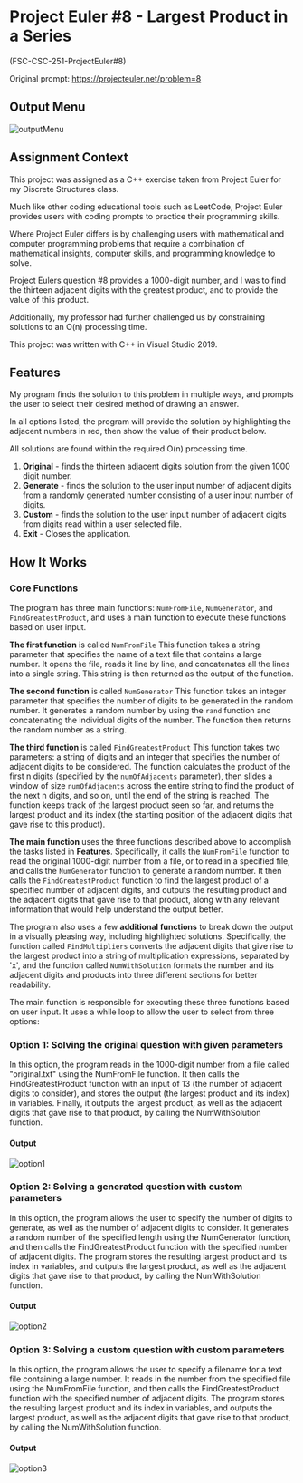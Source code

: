 # Project Euler #8 - Largest Product in a Series

(FSC-CSC-251-ProjectEuler#8)

Original prompt:
https://projecteuler.net/problem=8

## Output Menu

![outputMenu](images/outputMenu.png)

## Assignment Context

This project was assigned as a C++ exercise taken from Project Euler for my Discrete Structures class.

Much like other coding educational tools such as LeetCode, Project Euler provides users with coding prompts to practice their programming skills.

Where Project Euler differs is by challenging users with mathematical and computer programming problems that require a combination of mathematical insights, computer skills, and programming knowledge to solve.

Project Eulers question #8 provides a 1000-digit number, and I was to find the thirteen adjacent digits with the greatest product, and to provide the value of this product.

Additionally, my professor had further challenged us by constraining solutions to an O(n) processing time. 

This project was written with C++ in Visual Studio 2019.

## Features

My program finds the solution to this problem in multiple ways, and prompts the user to select their desired method of drawing an answer. 

In all options listed, the program will provide the solution by highlighting the adjacent numbers in red, then show the value of their product below. 

All solutions are found within the required O(n) processing time.

1. **Original** - finds the thirteen adjacent digits solution from the given 1000 digit number. 
2. **Generate** - finds the solution to the user input number of adjacent digits from a randomly generated number consisting of a user input number of digits. 
3. **Custom** - finds the solution to the user input number of adjacent digits from digits read within a user selected file. 
4. **Exit** - Closes the application.

## How It Works

### Core Functions

The program has three main functions: `NumFromFile`, `NumGenerator`, and `FindGreatestProduct`, and uses a main function to execute these functions based on user input.

**The first function** is called `NumFromFile` 
This function takes a string parameter that specifies the name of a text file that contains a large number. 
It opens the file, reads it line by line, and concatenates all the lines into a single string. 
This string is then returned as the output of the function.

**The second function** is called `NumGenerator` 
This function takes an integer parameter that specifies the number of digits to be generated in the random number. 
It generates a random number by using the `rand` function and concatenating the individual digits of the number. 
The function then returns the random number as a string.

**The third function** is called `FindGreatestProduct` 
This function takes two parameters: a string of digits and an integer that specifies the number of adjacent digits to be considered. 
The function calculates the product of the first n digits (specified by the `numOfAdjacents` parameter), then slides a window of size `numOfAdjacents` across the entire string to find the product of the next n digits, and so on, until the end of the string is reached. 
The function keeps track of the largest product seen so far, and returns the largest product and its index (the starting position of the adjacent digits that gave rise to this product).

**The main function** uses the three functions described above to accomplish the tasks listed in **Features**. 
Specifically, it calls the `NumFromFile` function to read the original 1000-digit number from a file, or to read in a specified file, and calls the `NumGenerator` function to generate a random number. 
It then calls the `FindGreatestProduct` function to find the largest product of a specified number of adjacent digits, and outputs the resulting product and the adjacent digits that gave rise to that product, along with any relevant information that would help understand the output better.

The program also uses a few **additional functions** to break down the output in a visually pleasing way, including highlighted solutions. 
Specifically, the function called `FindMultipliers` converts the adjacent digits that give rise to the largest product into a string of multiplication expressions, separated by 'x', and the function called `NumWithSolution` formats the number and its adjacent digits and products into three different sections for better readability.

The main function is responsible for executing these three functions based on user input. It uses a while loop to allow the user to select from three options:

### Option 1: Solving the original question with given parameters 

In this option, the program reads in the 1000-digit number from a file called "original.txt" using the NumFromFile function. 
It then calls the FindGreatestProduct function with an input of 13 (the number of adjacent digits to consider), and stores the output (the largest product and its index) in variables. 
Finally, it outputs the largest product, as well as the adjacent digits that gave rise to that product, by calling the NumWithSolution function.

#### Output
![option1](images/option1.png)

### Option 2: Solving a generated question with custom parameters

In this option, the program allows the user to specify the number of digits to generate, as well as the number of adjacent digits to consider. 
It generates a random number of the specified length using the NumGenerator function, and then calls the FindGreatestProduct function with the specified number of adjacent digits. 
The program stores the resulting largest product and its index in variables, and outputs the largest product, as well as the adjacent digits that gave rise to that product, by calling the NumWithSolution function.

#### Output
![option2](images/option2.png)

### Option 3: Solving a custom question with custom parameters

In this option, the program allows the user to specify a filename for a text file containing a large number. 
It reads in the number from the specified file using the NumFromFile function, and then calls the FindGreatestProduct function with the specified number of adjacent digits. 
The program stores the resulting largest product and its index in variables, and outputs the largest product, as well as the adjacent digits that gave rise to that product, by calling the NumWithSolution function.

#### Output
![option3](images/option3.png)
